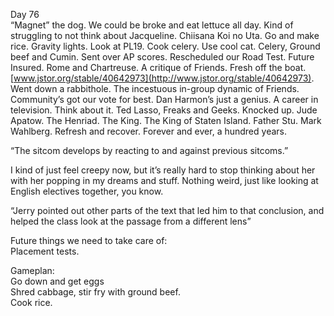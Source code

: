 Day 76   
“Magnet” the dog. We could be broke and eat lettuce all day. Kind of struggling to not think about Jacqueline. Chiisana Koi no Uta. Go and make rice. Gravity lights. Look at PL19. Cook celery. Use cool cat. Celery, Ground beef and Cumin. Sent over AP scores. Rescheduled our Road Test. Future Insured. Rome and Chartreuse. A critique of Friends. Fresh off the boat. [www.jstor.org/stable/40642973](http://www.jstor.org/stable/40642973). Went down a rabbithole. The incestuous in-group dynamic of Friends. Community’s got our vote for best. Dan Harmon’s just a genius. A career in television. Think about it. Ted Lasso, Freaks and Geeks. Knocked up. Jude Apatow. The Henriad. The King. The King of Staten Island. Father Stu. Mark Wahlberg. Refresh and recover. Forever and ever, a hundred years.

“The sitcom develops by reacting to and against previous sitcoms.”

I kind of just feel creepy now, but it’s really hard to stop thinking about her with her popping in my dreams and stuff. Nothing weird, just like looking at English electives together, you know.

“Jerry pointed out other parts of the text that led him to that conclusion, and helped the class look at the passage from a different lens”

Future things we need to take care of:  
Placement tests.

Gameplan:  
Go down and get eggs  
Shred cabbage, stir fry with ground beef.   
Cook rice.